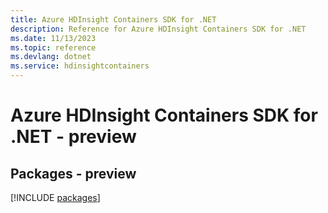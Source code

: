 ```yaml
---
title: Azure HDInsight Containers SDK for .NET
description: Reference for Azure HDInsight Containers SDK for .NET
ms.date: 11/13/2023
ms.topic: reference
ms.devlang: dotnet
ms.service: hdinsightcontainers
---
```

# Azure HDInsight Containers SDK for .NET - preview
## Packages - preview
[!INCLUDE [packages](hdinsight-containers-index.md)]